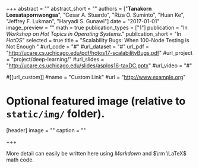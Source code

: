 +++
abstract = ""
abstract_short = ""
authors = ["**Tanakorn Leesatapornwongsa**", "Cesar A. Stuardo", "Riza O. Suminto", "Huan Ke", "Jeffrey F. Lukman", "Haryadi S. Gunawi"]
date = "2017-01-01"
image_preview = ""
math = true
publication_types = ["1"]
publication = "In *Workshop on Hot Topics in Operating Systems*."
publication_short = "In *HotOS*"
selected = true
title = "Scalability Bugs: When 100-Node Testing is Not Enough "
#url_code = "#"
#url_dataset = "#"
url_pdf = "http://ucare.cs.uchicago.edu/pdf/hotos17-scalabilityBugs.pdf"
#url_project = "project/deep-learning/"
#url_slides = "http://ucare.cs.uchicago.edu/slides/asplos16-taxDC.pptx"
#url_video = "#"

#[[url_custom]]
#name = "Custom Link"
#url = "http://www.example.org"

# Optional featured image (relative to `static/img/` folder).
[header]
image = ""
caption = ""

+++

More detail can easily be written here using *Markdown* and $\rm \LaTeX$ math code.
